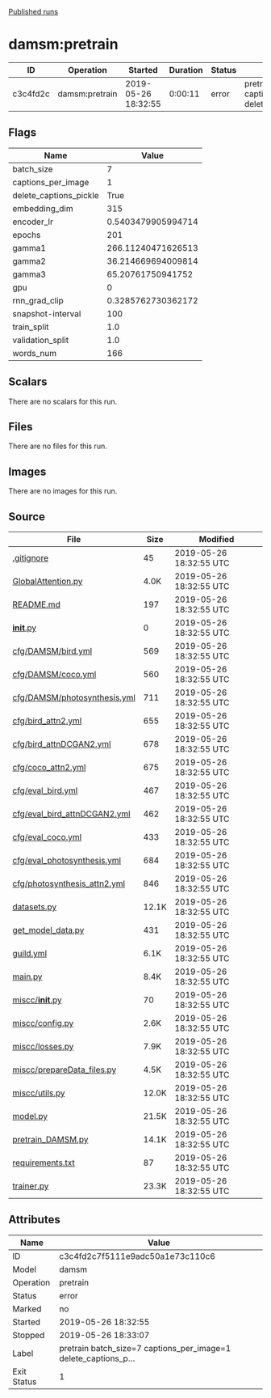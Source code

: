 
[Published runs](../README.md)




# damsm:pretrain



| ID                | Operation         | Started           | Duration                     | Status           | Label           |
| --                | ---------         | ---------         | --------                     | ------           | -----           |
| c3c4fd2c | damsm:pretrain | 2019-05-26 18:32:55 | 0:00:11 | error | pretrain batch_size=7 captions_per_image=1 delete_captions_p… |



## Flags

| Name | Value |
| ---- | ----- |
| batch_size | 7 |
| captions_per_image | 1 |
| delete_captions_pickle | True |
| embedding_dim | 315 |
| encoder_lr | 0.5403479905994714 |
| epochs | 201 |
| gamma1 | 266.11240471626513 |
| gamma2 | 36.214669694009814 |
| gamma3 | 65.20761750941752 |
| gpu | 0 |
| rnn_grad_clip | 0.3285762730362172 |
| snapshot-interval | 100 |
| train_split | 1.0 |
| validation_split | 1.0 |
| words_num | 166 |





## Scalars

There are no scalars for this run.



## Files

There are no files for this run.



## Images

There are no images for this run.



## Source

| File | Size | Modified |
| ---- | ---- | -------- |
| [.gitignore](.guild/source/.gitignore) | 45 | 2019-05-26 18:32:55 UTC |
| [GlobalAttention.py](.guild/source/GlobalAttention.py) | 4.0K | 2019-05-26 18:32:55 UTC |
| [README.md](.guild/source/README.md) | 197 | 2019-05-26 18:32:55 UTC |
| [__init__.py](.guild/source/__init__.py) | 0 | 2019-05-26 18:32:55 UTC |
| [cfg/DAMSM/bird.yml](.guild/source/cfg/DAMSM/bird.yml) | 569 | 2019-05-26 18:32:55 UTC |
| [cfg/DAMSM/coco.yml](.guild/source/cfg/DAMSM/coco.yml) | 560 | 2019-05-26 18:32:55 UTC |
| [cfg/DAMSM/photosynthesis.yml](.guild/source/cfg/DAMSM/photosynthesis.yml) | 711 | 2019-05-26 18:32:55 UTC |
| [cfg/bird_attn2.yml](.guild/source/cfg/bird_attn2.yml) | 655 | 2019-05-26 18:32:55 UTC |
| [cfg/bird_attnDCGAN2.yml](.guild/source/cfg/bird_attnDCGAN2.yml) | 678 | 2019-05-26 18:32:55 UTC |
| [cfg/coco_attn2.yml](.guild/source/cfg/coco_attn2.yml) | 675 | 2019-05-26 18:32:55 UTC |
| [cfg/eval_bird.yml](.guild/source/cfg/eval_bird.yml) | 467 | 2019-05-26 18:32:55 UTC |
| [cfg/eval_bird_attnDCGAN2.yml](.guild/source/cfg/eval_bird_attnDCGAN2.yml) | 462 | 2019-05-26 18:32:55 UTC |
| [cfg/eval_coco.yml](.guild/source/cfg/eval_coco.yml) | 433 | 2019-05-26 18:32:55 UTC |
| [cfg/eval_photosynthesis.yml](.guild/source/cfg/eval_photosynthesis.yml) | 684 | 2019-05-26 18:32:55 UTC |
| [cfg/photosynthesis_attn2.yml](.guild/source/cfg/photosynthesis_attn2.yml) | 846 | 2019-05-26 18:32:55 UTC |
| [datasets.py](.guild/source/datasets.py) | 12.1K | 2019-05-26 18:32:55 UTC |
| [get_model_data.py](.guild/source/get_model_data.py) | 431 | 2019-05-26 18:32:55 UTC |
| [guild.yml](.guild/source/guild.yml) | 6.1K | 2019-05-26 18:32:55 UTC |
| [main.py](.guild/source/main.py) | 8.4K | 2019-05-26 18:32:55 UTC |
| [miscc/__init__.py](.guild/source/miscc/__init__.py) | 70 | 2019-05-26 18:32:55 UTC |
| [miscc/config.py](.guild/source/miscc/config.py) | 2.6K | 2019-05-26 18:32:55 UTC |
| [miscc/losses.py](.guild/source/miscc/losses.py) | 7.9K | 2019-05-26 18:32:55 UTC |
| [miscc/prepareData_files.py](.guild/source/miscc/prepareData_files.py) | 4.5K | 2019-05-26 18:32:55 UTC |
| [miscc/utils.py](.guild/source/miscc/utils.py) | 12.0K | 2019-05-26 18:32:55 UTC |
| [model.py](.guild/source/model.py) | 21.5K | 2019-05-26 18:32:55 UTC |
| [pretrain_DAMSM.py](.guild/source/pretrain_DAMSM.py) | 14.1K | 2019-05-26 18:32:55 UTC |
| [requirements.txt](.guild/source/requirements.txt) | 87 | 2019-05-26 18:32:55 UTC |
| [trainer.py](.guild/source/trainer.py) | 23.3K | 2019-05-26 18:32:55 UTC |





## Attributes

| Name        | Value                 |
| -           | -                     |
| ID          | c3c4fd2c7f5111e9adc50a1e73c110c6          |
| Model       | damsm       |
| Operation   | pretrain     |
| Status      | error      |
| Marked      | no      |
| Started     | 2019-05-26 18:32:55     |
| Stopped     | 2019-05-26 18:33:07     |
| Label       | pretrain batch_size=7 captions_per_image=1 delete_captions_p…       |
| Exit Status | 1 |





